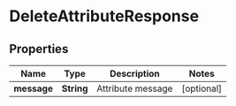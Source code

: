 

# DeleteAttributeResponse


## Properties

| Name | Type | Description | Notes |
|------------ | ------------- | ------------- | -------------|
|**message** | **String** | Attribute message |  [optional] |



